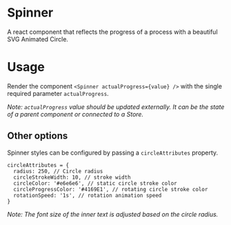
# Spinner
A react component that reflects the progress of a process with a beautiful SVG Animated Circle.

# Usage
Render the component `<Spinner actualProgress={value} />` with the single required parameter `actualProgress`.

*Note: `actualProgress` value should be updated externally. It can be the state of a parent component or connected to a Store.*

## Other options
Spinner styles can be configured by passing a `circleAttributes` property.

```
circleAttributes = {
  radius: 250, // Circle radius
  circleStrokeWidth: 10, // stroke width
  circleColor: '#e6e6e6', // static circle stroke color
  circleProgressColor: '#4169E1', // rotating circle stroke color
  rotationSpeed: '1s', // rotation animation speed
}
```
*Note: The font size of the inner text is adjusted based on the circle radius.*
